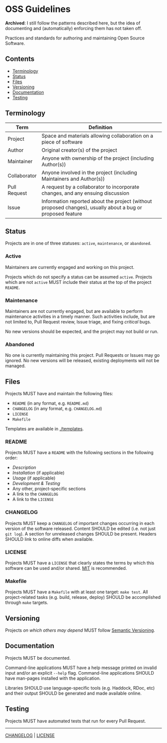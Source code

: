# OSS Guidelines

**Archived**: I still follow the patterns described here, but the idea of documenting
and (automatically) enforcing them has not taken off.

Practices and standards for authoring and maintaining Open Source Software.

## Contents

- [Terminology](#terminology)
- [Status](#status)
- [Files](#files)
- [Versioning](#versioning)
- [Documentation](#documentation)
- [Testing](#testing)

## Terminology

| Term          | Definition |
| ---           | ---        |
| Project       | Space and materials allowing collaboration on a piece of software |
| Author        | Original creator(s) of the project |
| Maintainer    | Anyone with ownership of the project (including Author(s)) |
| Collaborator  | Anyone involved in the project (including Maintainers and Author(s)) |
| Pull Request  | A request by a collaborator to incorporate changes, and any ensuing discussion |
| Issue         | Information reported about the project (without proposed changes), usually about a bug or proposed feature |

## Status

Projects are in one of three statuses: `active`, `maintenance`, or `abandoned`.

### Active

Maintainers are currently engaged and working on this project.

Projects which do not specify a status can be assumed `active`. Projects which
are not `active` MUST include their status at the top of the project `README`.

### Maintenance

Maintainers are not currently engaged, but are available to perform maintenance
activities in a timely manner. Such activities include, but are not limited to,
Pull Request review, Issue triage, and fixing *critical* bugs.

No new versions should be expected, and the project may not build or run.

### Abandoned

No one is currently maintaining this project. Pull Requests or Issues may go
ignored. No new versions will be released, existing deployments will not be
managed.

## Files

Projects MUST have and maintain the following files:

- `README` (in any format, e.g. `README.md`)
- `CHANGELOG` (in any format, e.g. `CHANGELOG.md`)
- `LICENSE`
- `Makefile`

Templates are available in [./templates](./templates).

### README

Projects MUST have a `README` with the following sections in the following
order:

- *Description*
- *Installation* (if applicable)
- *Usage* (if applicable)
- *Development & Testing*
- Any other, project-specific sections
- A link to the `CHANGELOG`
- A link to the `LICENSE`

### CHANGELOG

Projects MUST keep a `CHANGELOG` of important changes occurring in each version
of the software released. Content SHOULD be edited (i.e. not just `git log`). A
section for unreleased changes SHOULD be present. Headers SHOULD link to online
diffs when available.

### LICENSE

Projects MUST have a `LICENSE` that clearly states the terms by which this
software can be used and/or shared. [MIT][] is recommended.

[MIT]: https://opensource.org/licenses/MIT

### Makefile

Projects MUST have a `Makefile` with at least one target: `make test`. All
project-related tasks (e.g. build, release, deploy) SHOULD be accomplished
through `make` targets.

## Versioning

Projects *on which others may depend* MUST follow [Semantic
Versioning][semantic-versioning].

[semantic-versioning]: http://semver.org/#summary

## Documentation

Projects MUST be documented.

Command-line applications MUST have a help message printed on invalid input
and/or an explicit `--help` flag. Command-line applications SHOULD have
man-pages installed with the application.

Libraries SHOULD use language-specific tools (e.g. Haddock, RDoc, etc) and their
output SHOULD be generated and made available online.

## Testing

Projects MUST have automated tests that run for every Pull Request.

---

[CHANGELOG](./CHANGELOG.md) | [LICENSE](./LICENSE)
